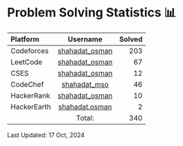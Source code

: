 # Problem Solving Statistics 📊

| Platform    |                            Username                             | Solved |
| :---------- | :-------------------------------------------------------------: | -----: |
| Codeforces  | [shahadat_osman](https://codeforces.com/profile/shahadat_osman) |    203 |
| LeetCode    |        [shahadat_osman](https://leetcode.com/shahadat_o)        |     67 |
| CSES        |          [shahadat_osman](https://cses.fi/user/135904)          |     12 |
| CodeChef    |   [shahadat_mso](https://www.codechef.com/users/shahadat_mso)   |     46 |
| HackerRank  |   [shahadat_osman](https://www.hackerrank.com/shahadat_osman)   |     10 |
| HackerEarth |  [shahadat.osman](https://www.hackerearth.com/@shahadat.osman)  |      2 |
|             |                             Total:                              |    340 |

Last Updated: 17 Oct, 2024

